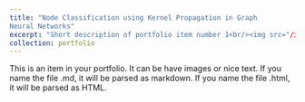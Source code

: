 ```yaml
---
title: "Node Classification using Kernel Propagation in Graph
Neural Networks"
excerpt: "Short description of portfolio item number 1<br/><img src="/images/KPGCN_Proposed_Combined.png" height="400", width="400">
collection: portfolio
---
```


This is an item in your portfolio. It can be have images or nice text. If you name the file .md, it will be parsed as markdown. If you name the file .html, it will be parsed as HTML. 
